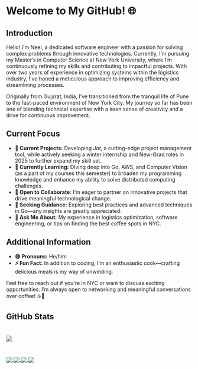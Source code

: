 # Welcome to My GitHub! 🌐 

## Introduction

Hello! I'm Neel, a dedicated software engineer with a passion for solving complex problems through innovative technologies. Currently, I’m pursuing my Master’s in Computer Science at New York University, where I’m continuously refining my skills and contributing to impactful projects. With over two years of experience in optimizing systems within the logistics industry, I’ve honed a meticulous approach to improving efficiency and streamlining processes.

Originally from Gujarat, India, I’ve transitioned from the tranquil life of Pune to the fast-paced environment of New York City. My journey so far has been one of blending technical expertise with a keen sense of creativity and a drive for continuous improvement.

## Current Focus

- **🔭 Current Projects:** Developing *Jot*, a cutting-edge project management tool, while actively seeking a winter internship and New-Grad roles in 2025 to further expand my skill set.
- **🌱 Currently Learning:** Diving deep into Go, AWS, and Computer Vision (as a part of my courses this semester) to broaden my programming knowledge and enhance my ability to solve distributed computing challenges.
- **👯 Open to Collaborate:** I’m eager to partner on innovative projects that drive meaningful technological change.
- **🤔 Seeking Guidance:** Exploring best practices and advanced techniques in Go—any insights are greatly appreciated.
- **💬 Ask Me About:** My experience in logistics optimization, software engineering, or tips on finding the best coffee spots in NYC.

## Additional Information

- **😄 Pronouns:** He/him
- **⚡ Fun Fact:** In addition to coding, I’m an enthusiastic cook—crafting delicious meals is my way of unwinding.

Feel free to reach out if you're in NYC or want to discuss exciting opportunities. I’m always open to networking and meaningful conversations over coffee! ☕🌆

## GitHub Stats

# <a href="https://github.com/Neel-G-png/Neel-G-png">
#  <img align="center" src="https://github-readme-stats.vercel.app/api/top-langs/?username=Neel-G-png&hide=javascript,html,tex&title_color=ffffff&text_color=c9cacc&icon_color=2bbc8a&bg_color=1d1f21&langs_count=3" />
# </a>

<a href="https://github.com/Neel-G-png/Talk2Doc">
  <img align="center" src="https://github-readme-stats.vercel.app/api/pin/?username=Neel-G-png&repo=Talk2Doc&title_color=ffffff&text_color=c9cacc&icon_color=2bbc8a&bg_color=1d1f21" />
</a>

<a href="https://github.com/Neel-G-png/Lottery-Scheduler-XV6">
  <img align="center" src="https://github-readme-stats.vercel.app/api/pin/?username=Neel-G-png&repo=Lottery-Scheduler-XV6&title_color=ffffff&text_color=c9cacc&icon_color=2bbc8a&bg_color=1d1f20" />
</a>

<a href="https://github.com/Neel-G-png/TIFU-KNN">
  <img align="center" src="https://github-readme-stats.vercel.app/api/pin/?username=Neel-G-png&repo=TIFU-KNN&title_color=ffffff&text_color=c9cacc&icon_color=2bbc8a&bg_color=1d1f20" />
</a>

<a href="https://github.com/Neel-G-png/NYC-Crash-no-mo c">
  <img align="center" src="https://github-readme-stats.vercel.app/api/pin/?username=Neel-G-png&repo=NYC-Crash-no-mo &title_color=ffffff&text_color=c9cacc&icon_color=2bbc8a&bg_color=1d1f21" />
</a>

